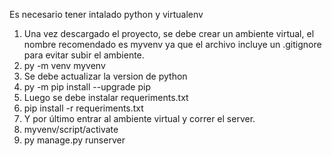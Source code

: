 Es necesario tener intalado python y virtualenv

1. Una vez descargado el proyecto, se debe crear un ambiente virtual, el nombre recomendado es myvenv ya que el archivo incluye un .gitignore para evitar subir el ambiente.
2. py -m venv myvenv
3. Se debe actualizar la version de python
4. py -m pip install --upgrade pip
5. Luego se debe instalar requeriments.txt
6. pip install -r requeriments.txt
7. Y por último entrar al ambiente virtual y correr el server.
8. myvenv/script/activate
9. py manage.py runserver
